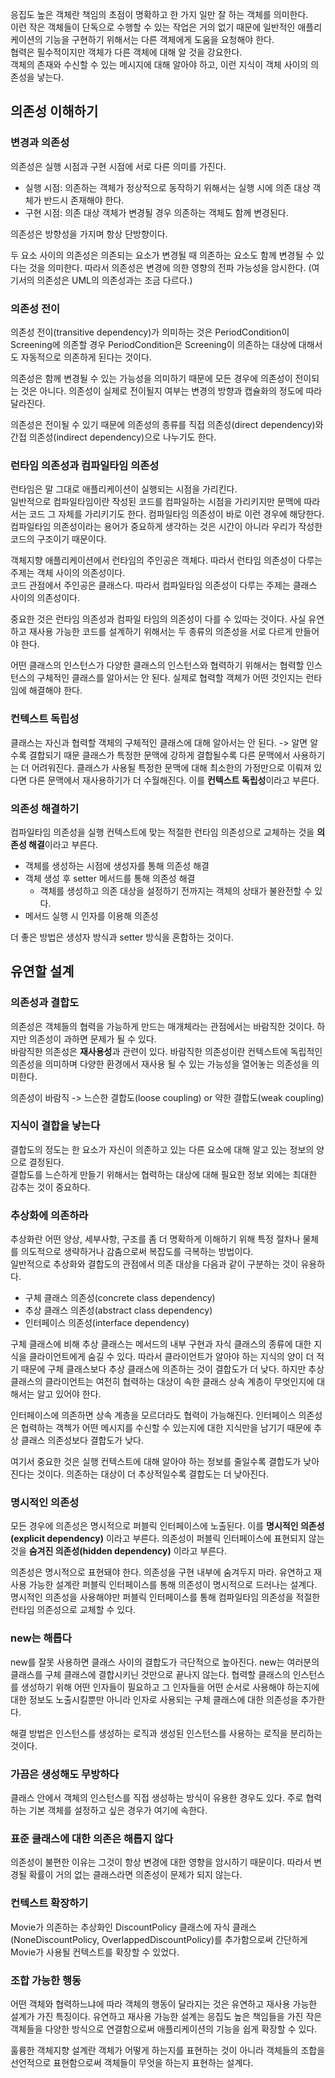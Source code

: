 응집도 높은 객체란 책임의 초점이  명확하고 한 가지 일만 잘 하는 객체를 의미한다.  
이런 작은 객체들이 단독으로 수행할 수 있는 작업은 거의 없기 때문에 일반적인 애플리케이션의 기능을 구현하기 위해서는 다른 객체에게 도움을 요청해야 한다.  
협력은 필수적이지만 객체가 다른 객체에 대해 알 것을 강요한다.  
객체의 존재와 수신할 수 있는 메시지에 대해 알아야 하고, 이런 지식이 객체 사이의 의존성을 낳는다.

## 의존성 이해하기
### 변경과 의존성
의존성은 실행 시점과 구현 시점에 서로 다른 의미를 가진다.
- 실행 시점: 의존하는 객체가 정상적으로 동작하기 위해서는 실행 시에 의존 대상 객체가 반드시 존재해야 한다.
- 구현 시점: 의존 대상 객체가 변경될 경우 의존하는 객체도 함께 변경된다.

의존성은 방향성을 가지며 항상 단방향이다.

두 요소 사이의 의존성은 의존되는 요소가 변경될 때 의존하는 요소도 함께 변경될 수 있다는 것을 의미한다. 
따라서 의존성은 변경에 의한 영향의 전파 가능성을 암시한다.
(여기서의 의존성은 UML의 의존성과는 조금 다르다.)

### 의존성 전이
의존성 전이(transitive dependency)가 의미하는 것은  PeriodCondition이 Screening에 의존할 경우 
PeriodCondition은 Screening이 의존하는 대상에 대해서도 자동적으로 의존하게 된다는 것이다.

의존성은 함께 변경될 수 있는 가능성을 의미하기 때문에 모든 경우에 의존성이 전이되는 것은 아니다.
의존성이 실제로 전이될지 여부는 변경의 방향과 캡슐화의 정도에 따라 달라진다.

의존성은 전이될 수 있기 때문에 의존성의 종류를 직접 의존성(direct dependency)와 간접 의존성(indirect dependency)으로 나누기도 한다.

### 런타임 의존성과 컴파일타임 의존성
런타임은 말 그대로 애플리케이션이 실행되는 시점을 가리킨다.  
일반적으로 컴파일타임이란 작성된 코드를 컴파일하는 시점을 가리키지만 문맥에 따라서는 코드 그 자체를 가리키기도 한다. 컴파일타임 의존성이 바로 이런 경우에 해당한다.
컴파일타임 의존성이라는 용어가 중요하게 생각하는 것은 시간이 아니라 우리가 작성한 코드의 구조이기 때문이다.

객체지향 애플리케이션에서 런타임의 주인공은 객체다. 따라서 런타임 의존성이 다루는 주제는 객체 사이의 의존성이다.  
코드 관점에서 주인공은 클래스다. 따라서 컴파일타임 의존성이 다루는 주제는 클래스 사이의 의존성이다.

중요한 것은 런타임 의존성과 컴파일 타임의 의존성이 다를 수 있따는 것이다.
사실 유연하고 재사용 가능한 코드를 설계하기 위해서는 두 종류의 의존성을 서로 다르게 만들어야 한다.

어떤 클래스의 인스턴스가 다양한 클래스의 인스턴스와 협력하기 위해서는 협력할 인스턴스의 구체적인 클래스를 알아서는 안 된다. 
실제로 협력할 객체가 어떤 것인지는 런타임에 해결해야 한다.

### 컨텍스트 독립성
클래스는 자신과 협력할 객체의 구체적인 클래스에 대해 알아서는 안 된다. -> 알면 알수록 결합되기 때문
클래스가 특정한 문맥에 강하게 결합될수록 다른 문맥에서 사용하기는 더 어려워진다. 
클래스가 사용될 특정한 문맥에 대해 최소한의 가정만으로 이뤄져 있다면 다른 문맥에서 재사용하기가 더 수월해진다. 이를 **컨텍스트 독립성**이라고 부른다.

### 의존성 해결하기
컴파일타임 의존성을 실행 컨텍스트에 맞는 적절한 런타임 의존성으로 교체하는 것을 **의존성 해결**이라고 부른다.
- 객체를 생성하는 시점에 생성자를 통해 의존성 해결
- 객체 생성 후 setter 메서드를 통해 의존성 해결
  - 객체를 생성하고 의존 대상을 설정하기 전까지는 객체의 상태가 불완전할 수 있다.
- 메서드 실행 시 인자를 이용해 의존성

더 좋은 방법은 생성자 방식과 setter 방식을 혼합하는 것이다.

## 유연할 설계
### 의존성과 결합도
의존성은 객체들의 협력을 가능하게 만드는 매개체라는 관점에서는 바람직한 것이다. 하지만 의존성이 과하면 문제가 될 수 있다.  
바람직한 의존성은 **재사용성**과 관련이 있다. 
바람직한 의존성이란 컨텍스트에 독립적인 의존성을 의미하며 다양한 환경에서 재사용 될 수 있는 가능성을 열어놓는 의존성을 의미한다.

의존성이 바람직 -> 느슨한 결합도(loose coupling) or 약한 결합도(weak coupling)

### 지식이 결합을 낳는다
결합도의 정도는 한 요소가 자신이 의존하고 있는 다른 요소에 대해 알고 있는 정보의 양으로 결정된다.  
결합도를 느슨하게 만들기 위해서는 협력하는 대상에 대해 필요한 정보 외에는 최대한 감추는 것이 중요하다.

### 추상화에 의존하라
추상화란 어떤 양상, 세부사항, 구조를 좀 더 명확하게 이해하기 위해 특정 절차나 물체를 의도적으로 생략하거나 감춤으로써 복잡도를 극복하는 방법이다.  
일반적으로 추상화와 결합도의 관점에서 의존 대상을 다음과 같이 구분하는 것이 유용하다.
- 구체 클래스 의존성(concrete class dependency)
- 추상 클래스 의존성(abstract class dependency)
- 인터페이스 의존성(interface dependency)

구체 클래스에 비해 추상 클래스는 메서드의 내부 구현과 자식 클래스의 종류에 대한 지식을 클라이언트에게 숨길 수 있다. 
따라서 클라이언트가 알아야 하는 지식의 양이 더 적기 때문에 구체 클래스보다 추상 클래스에 의존하는 것이 결합도가 더 낮다. 
하지만 추상 클래스의 클라이언트는 여전히 협력하는 대상이 속한 클래스 상속 계층이 무엇인지에 대해서는 알고 있어야 한다.

인터페이스에 의존하면 상속 계층을 모르더라도 협력이 가능해진다. 
인터페이스 의존성은 협력하는 객첵가 어떤 메시지를 수신할 수 있는지에 대한 지식만을 남기기 때문에 추상 클래스 의존성보다 결합도가 낮다.

여기서 중요한 것은 실행 컨텍스트에 대해 알아야 하는 정보를 줄일수록 결합도가 낮아진다는 것이다.
의존하는 대상이 더 추상적일수록 결합도는 더 낮아진다.

### 명시적인 의존성
모든 경우에 의존성은 명시적으로 퍼블릭 인터페이스에 노출된다. 이를 **명시적인 의존성(explicit dependency)** 이라고 부른다.
의존성이 퍼블릭 인터페이스에 표현되지 않는 것을 **숨겨진 의존성(hidden dependency)** 이라고 부른다.

의존성은 명시적으로 표현돼야 한다. 의존성을 구현 내부에 숨겨두지 마라. 유연하고 재사용 가능한 설계란 퍼블릭 인터페이스를 통해 의존성이 명시적으로 드러나는 설계다.
명시적인 의존성을 사용해야만 퍼블릭 인터페이스를 통해 컴파일타임 의존성을 적절한 런타임 의존성으로 교체할 수 있다.

### new는 해롭다
new를 잘못 사용하면 클래스 사이의 결합도가 극단적으로 높아진다.
new는 여러분의 클래스를 구체 클래스에 결합시키닌 것만으로 끝나지 않는다. 
협력할 클래스의 인스턴스를 생성하기 위해 어떤 인자들이 필요하고 그 인자들을 어떤 순서로 사용해야 하는지에 대한 정보도 노출시킬뿐만 아니라 인자로 사용되는 구체 클래스에 대한 의존성을 추가한다.

해결 방법은 인스턴스를 생성하는 로직과 생성된 인스턴스를 사용하는 로직을 분리하는 것이다.

### 가끔은 생성해도 무방하다
클래스 안에서 객체의 인스턴스를 직접 생성하는 방식이 유용한 경우도 있다. 
주로 협력하는 기본 객체를 설정하고 싶은 경우가 여기에 속한다.

### 표준 클래스에 대한 의존은 해롭지 않다
의존성이 불편한 이유는 그것이 항상 변경에 대한 영향을 암시하기 때문이다. 
따라서 변경될 확률이 거의 없는 클래스라면 의존성이 문제가 되지 않는다.

### 컨텍스트 확장하기
Movie가 의존하는 추상화인 DiscountPolicy 클래스에 자식 클래스(NoneDiscountPolicy, OverlappedDiscountPolicy)를 추가함으로써 간단하게 Movie가 사용될 컨텍스트를 확장할 수 있었다.

### 조합 가능한 행동
어떤 객체와 협력하느냐에 따라 객체의 행동이 달라지는 것은 유연하고 재사용 가능한 설계가 가진 특징이다. 
유연하고 재사용 가능한 설계는 응집도 높은 책임들을 가진 작은 객체들을 다양한 방식으로 연결함으로써 애플리케이션의 기능을 쉽게 확장할 수 있다.

훌륭한 객체지향 설계란 객체가 어떻게 하는지를 표현하는 것이 아니라 객체들의 조합을 선언적으로 표현함으로써 객체들이 무엇을 하는지 표현하는 설계다.

